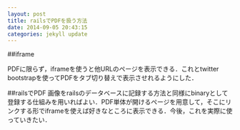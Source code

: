 ```yaml
---
layout: post
title: railsでPDFを扱う方法
date: 2014-09-05 20:43:15
categories: jekyll update
---
```

##iframe

PDFに限らず，iframeを使うと他URLのページを表示できる．これとtwitter bootstrapを使ってPDFをタブ切り替えで表示させれるようにした．

##railsでPDF
画像をrailsのデータベースに記録する方法と同様にbinaryとして登録する仕組みを用いればよい．PDF単体が開けるページを用意して，そこにリンクする形でiframeを使えば好きなところに表示できる．今後，これを実際に使っていきたい．
